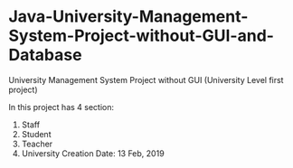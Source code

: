 # Java-University-Management-System-Project-without-GUI-and-Database
University Management System Project without GUI (University Level first project)

In this project has 4 section:
1. Staff
2. Student
3. Teacher
4. University
Creation Date: 13 Feb, 2019
